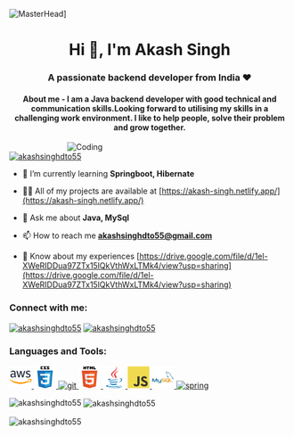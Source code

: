 ![MasterHead](https://c.tenor.com/qKOGFbx1yyEAAAAC/never-stop.gif)]
<h1 align="center">Hi 👋, I'm Akash Singh</h1>
<h3 align="center">A passionate backend developer from India ❤️</h3>
<h4 align="center">About me - I am a Java backend developer with good technical and communication skills.Looking forward to utilising my skills in a challenging work environment. I like to help people, solve their problem and grow together.</h4>
<img align="right" alt="Coding" width="400" src="https://media2.giphy.com/media/SWoSkN6DxTszqIKEqv/giphy.gif">

<p align="left"> <a href="https://twitter.com/akashsinghdto55" target="blank"><img src="https://img.shields.io/twitter/follow/akashsinghdto55?logo=twitter&style=for-the-badge" alt="akashsinghdto55" /></a> </p>

- 🌱 I’m currently learning **Springboot, Hibernate**

- 👨‍💻 All of my projects are available at [https://akash-singh.netlify.app/](https://akash-singh.netlify.app/)

- 💬 Ask me about **Java, MySql**

- 📫 How to reach me **akashsinghdto55@gmail.com**

- 📄 Know about my experiences [https://drive.google.com/file/d/1el-XWeRIDDua97ZTx15lQkVthWxLTMk4/view?usp=sharing](https://drive.google.com/file/d/1el-XWeRIDDua97ZTx15lQkVthWxLTMk4/view?usp=sharing)

<h3 align="left">Connect with me:</h3>
<p align="left">
<a href="https://twitter.com/akashsinghdto55" target="blank"><img align="center" src="https://raw.githubusercontent.com/rahuldkjain/github-profile-readme-generator/master/src/images/icons/Social/twitter.svg" alt="akashsinghdto55" height="30" width="40" /></a>
<a href="https://linkedin.com/in/akashsinghdto55" target="blank"><img align="center" src="https://raw.githubusercontent.com/rahuldkjain/github-profile-readme-generator/master/src/images/icons/Social/linked-in-alt.svg" alt="akashsinghdto55" height="30" width="40" /></a>
</p>

<h3 align="left">Languages and Tools:</h3>
<p align="left"> <a href="https://aws.amazon.com" target="_blank" rel="noreferrer"> <img src="https://raw.githubusercontent.com/devicons/devicon/master/icons/amazonwebservices/amazonwebservices-original-wordmark.svg" alt="aws" width="40" height="40"/> </a> <a href="https://www.w3schools.com/css/" target="_blank" rel="noreferrer"> <img src="https://raw.githubusercontent.com/devicons/devicon/master/icons/css3/css3-original-wordmark.svg" alt="css3" width="40" height="40"/> </a> <a href="https://git-scm.com/" target="_blank" rel="noreferrer"> <img src="https://www.vectorlogo.zone/logos/git-scm/git-scm-icon.svg" alt="git" width="40" height="40"/> </a> <a href="https://www.w3.org/html/" target="_blank" rel="noreferrer"> <img src="https://raw.githubusercontent.com/devicons/devicon/master/icons/html5/html5-original-wordmark.svg" alt="html5" width="40" height="40"/> </a> <a href="https://www.java.com" target="_blank" rel="noreferrer"> <img src="https://raw.githubusercontent.com/devicons/devicon/master/icons/java/java-original.svg" alt="java" width="40" height="40"/> </a> <a href="https://developer.mozilla.org/en-US/docs/Web/JavaScript" target="_blank" rel="noreferrer"> <img src="https://raw.githubusercontent.com/devicons/devicon/master/icons/javascript/javascript-original.svg" alt="javascript" width="40" height="40"/> </a> <a href="https://www.mysql.com/" target="_blank" rel="noreferrer"> <img src="https://raw.githubusercontent.com/devicons/devicon/master/icons/mysql/mysql-original-wordmark.svg" alt="mysql" width="40" height="40"/> </a> <a href="https://spring.io/" target="_blank" rel="noreferrer"> <img src="https://www.vectorlogo.zone/logos/springio/springio-icon.svg" alt="spring" width="40" height="40"/> </a> </p>

<p><img align="left" src="https://github-readme-stats.vercel.app/api/top-langs?username=akashsinghdto55&show_icons=true&locale=en&layout=compact" alt="akashsinghdto55" /></p>

<p>&nbsp;<img align="center" src="https://github-readme-stats.vercel.app/api?username=akashsinghdto55&show_icons=true&locale=en" alt="akashsinghdto55" /></p> 

<p><img align="center" src="https://github-readme-streak-stats.herokuapp.com/?user=akashsinghdto55&" alt="akashsinghdto55" /></p>
